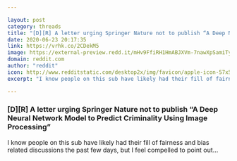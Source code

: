 ```yaml
---

layout: post
category: threads
title: "[D][R] A letter urging Springer Nature not to publish “A Deep Neural Network Model to Predict Criminality Using Image Processing”"
date: 2020-06-23 20:17:35
link: https://vrhk.co/2CDekM5
image: https://external-preview.redd.it/mHv9FfiRH1HmABJXVm-7nawXpSamiTyGg6RzdDe77Ek.jpg?width=960&height=502.617801047&auto=webp&crop=960:502.617801047,smart&s=ba866e0a62d17a6a490e12d07b35eb65fe8267c0
domain: reddit.com
author: "reddit"
icon: http://www.redditstatic.com/desktop2x/img/favicon/apple-icon-57x57.png
excerpt: "I know people on this sub have likely had their fill of fairness and bias related discussions the past few days, but I feel compelled to point out..."

---
```


### [D][R] A letter urging Springer Nature not to publish “A Deep Neural Network Model to Predict Criminality Using Image Processing”

I know people on this sub have likely had their fill of fairness and bias related discussions the past few days, but I feel compelled to point out...